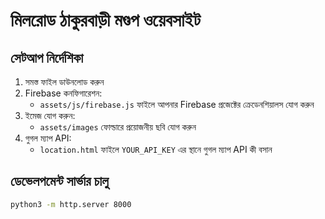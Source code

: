 # মিলরোড ঠাকুরবাড়ী মণ্ডপ ওয়েবসাইট

## সেটআপ নির্দেশিকা

1. সমস্ত ফাইল ডাউনলোড করুন
2. Firebase কনফিগারেশন:
   - `assets/js/firebase.js` ফাইলে আপনার Firebase প্রজেক্টের ক্রেডেনশিয়ালস যোগ করুন
3. ইমেজ যোগ করুন:
   - `assets/images` ফোল্ডারে প্রয়োজনীয় ছবি যোগ করুন
4. গুগল ম্যাপ API:
   - `location.html` ফাইলে `YOUR_API_KEY` এর স্থানে গুগল ম্যাপ API কী বসান

## ডেভেলপমেন্ট সার্ভার চালু
```bash
python3 -m http.server 8000